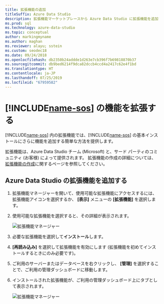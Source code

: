 ```yaml
---
title: 拡張機能の追加
titleSuffix: Azure Data Studio
description: 拡張機能マーケットプレースから Azure Data Studio に拡張機能を追加する
ms.prod: sql
ms.technology: azure-data-studio
ms.topic: conceptual
author: markingmyname
ms.author: maghan
ms.reviewer: alayu; sstein
ms.custom: seodec18
ms.date: 09/24/2018
ms.openlocfilehash: db2350b24addde1d263e7cb396f7b69818870b37
ms.sourcegitcommit: db9bed6214f9dca82dccb4ccd4a2417c62e4f1bd
ms.translationtype: HT
ms.contentlocale: ja-JP
ms.lasthandoff: 07/25/2019
ms.locfileid: "67959582"
---
```

# <a name="extend-the-functionality-of-includename-sosincludesname-sos-shortmd"></a>[!INCLUDE[name-sos](../includes/name-sos-short.md)] の機能を拡張する

[!INCLUDE[name-sos](../includes/name-sos-short.md)] 内の拡張機能では、[!INCLUDE[name-sos](../includes/name-sos-short.md)] の基本インストールにさらに機能を追加する簡単な方法を提供します。 

拡張機能は、Azure Data Studio チーム (Microsoft) と、サード パーティのコミュニティ (お客様) によって提供されます。 拡張機能の作成の詳細については、[拡張機能の作成](extension-authoring.md)に関するページを参照してください。


## <a name="add-azure-data-studio-extensions"></a>Azure Data Studio の拡張機能を追加する

1. 拡張機能マネージャーを開いて、使用可能な拡張機能にアクセスするには、拡張機能アイコンを選択するか、 **[表示]** メニューの **[拡張機能]** を選択します。
2. 使用可能な拡張機能を選択すると、その詳細が表示されます。

   ![拡張機能マネージャー](media/extensions/extension-manager.png)

3. 必要な拡張機能を選択して**インストール**します。
4. **[再読み込み]** を選択して拡張機能を有効にします (拡張機能を初めてインストールするときにのみ必要です)。
5. ご利用のサーバーまたはデータベースを右クリックし、 **[管理]** を選択することで、ご利用の管理ダッシュボードに移動します。
6. インストールされた拡張機能が、ご利用の管理ダッシュボード上にタブとして表示されます。

   ![拡張機能マネージャー](media/extensions/dashboard-extensions.png)




